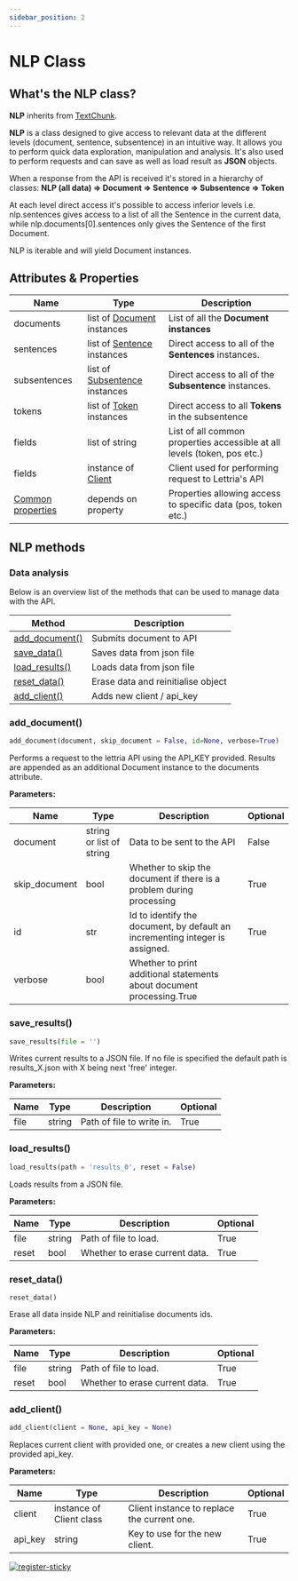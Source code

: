```yaml
---
sidebar_position: 2
---
```


# NLP Class

## What's the NLP class?

**NLP** inherits from [TextChunk](https://www.lettria.com/documentation/docs/python-sdk/texctchunk).

**NLP** is a class designed to give access to relevant data at the different levels (document, sentence, subsentence) in an intuitive way. It allows you to perform quick data exploration, manipulation and analysis.
It's also used to perform requests and can save as well as load result as **JSON** objects.

When a response from the API is received it's stored in a hierarchy of classes:
**NLP (all data) => Document => Sentence => Subsentence => Token**

At each level direct access it's possible to access inferior levels  i.e. nlp.sentences gives access to a list of all the Sentence in the current data, while nlp.documents[0].sentences only gives the Sentence of the first Document.

NLP is iterable and will yield Document instances.


## Attributes & Properties

| Name              	| Type                          	| Description                                                              	|
|-------------------	|-------------------------------	|--------------------------------------------------------------------------	|
| documents         	| list of [Document](https://www.lettria.com/documentation/docs/python-sdk/document-class) instances    	| List of all the **Document instances**                                       	|
| sentences         	| list of [Sentence](https://www.lettria.com/documentation/docs/python-sdk/sentence-class) instances    	| Direct access to all of the **Sentences** instances.                         	|
| subsentences      	| list of [Subsentence](https://www.lettria.com/documentation/docs/python-sdk/subsentence-class) instances 	| Direct access to all of the **Subsentence** instances.                       	|
| tokens            	| list of [Token](https://www.lettria.com/documentation/docs/python-sdk/token-class) instances       	| Direct access to all **Tokens** in the subsentence                            	|
| fields            	| list of string                	| List of all common properties accessible at all levels (token, pos etc.) 	|
| fields            	| instance of [Client](https://www.lettria.com/documentation/docs/python-sdk/client-class)            	| Client used for performing request to Lettria's API                      	|
| [Common properties](https://www.lettria.com/documentation/docs/python-sdk/common-properties)	| depends on property           	| Properties allowing access to specific data (pos, token etc.)            	|

## NLP methods

### Data analysis

Below is an overview list of the methods that can be used to manage data with the API. 

| Method                                                                                                    	| Description                        	|
|-----------------------------------------------------------------------------------------------------------	|------------------------------------	|
| [add_document()](https://www.lettria.com/documentation/docs/python-sdk/nlp-class#add_document)          	| Submits document to API            	|
| [save_data()](https://www.lettria.com/documentation/docs/python-sdk/nlp-class#save_results)            	| Saves data from json file          	|
| [load_results()](https://www.lettria.com/documentation/docs/python-sdk/nlp-class#load_results) 	| Loads data from json file          	|
| [reset_data()](https://www.lettria.com/documentation/docs/python-sdk/nlp-class#reset_data)              	| Erase data and reinitialise object 	|
| [add_client()](https://www.lettria.com/documentation/docs/python-sdk/nlp-class#add_client)              	| Adds new client / api_key          	|

### add_document() 
```python
add_document(document, skip_document = False, id=None, verbose=True)
```
Performs a request to the lettria API using the API_KEY provided. Results are appended as an additional Document instance to the documents attribute.

**Parameters:**

| Name          	| Type                     	| Description                                                                  	| Optional 	|
|---------------	|--------------------------	|------------------------------------------------------------------------------	|----------	|
| document      	| string or list of string 	| Data to be sent to the API                                                   	| False    	|
| skip_document 	| bool                     	| Whether to skip the document if there is a problem during processing         	| True     	|
| id            	| str                      	| Id to identify the document, by default an incrementing integer is assigned. 	| True     	|
| verbose       	| bool                     	| Whether to print additional statements about document processing.True        	|          	|

### save_results() 
```python
save_results(file = '')
```
Writes current results to a JSON file. If no file is specified the default path is results_X.json with X being next 'free' integer.

**Parameters:**

| Name 	| Type   	| Description               	| Optional 	|
|------	|--------	|---------------------------	|----------	|
| file 	| string 	| Path of file to write in. 	| True     	|


### load_results() 
```python
load_results(path = 'results_0', reset = False)
```
Loads results from a JSON file.

**Parameters:**

| Name  	| Type   	| Description                    	| Optional 	|
|-------	|--------	|--------------------------------	|----------	|
| file  	| string 	| Path of file to load.          	| True     	|
| reset 	| bool   	| Whether to erase current data. 	| True     	|

### reset_data() 
```shell
reset_data()
```
Erase all data inside NLP and reinitialise documents ids.

**Parameters:**

| Name  	| Type   	| Description                    	| Optional 	|
|-------	|--------	|--------------------------------	|----------	|
| file  	| string 	| Path of file to load.          	| True     	|
| reset 	| bool   	| Whether to erase current data. 	| True     	|

### add_client() 
```python
add_client(client = None, api_key = None)
```
Replaces current client with provided one, or creates a new client using the provided api_key.

**Parameters:**

| Name    	| Type                     	| Description                                 	| Optional 	|
|---------	|--------------------------	|---------------------------------------------	|----------	|
| client  	| instance of Client class 	| Client instance to replace the current one. 	| True     	|
| api_key 	| string                   	| Key to use for the new client.              	| True     	|

[![register-sticky](/img/register-sticky.png)](https://app.lettria.com/signup)